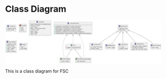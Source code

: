 # Class Diagram

<!--
@startuml
/'!theme sketchy-outline '/
skinparam handwritten true
interface IFileSystemCloud {
 +read(options: ReadOptions): Promise<FileObject>
 +write(options: WriteOption): Promise<FileObject>
 +delete(options: DeleteOptions): Promise<FileObject>
 +copy(options: CopyOptions): Promise<FileObject>
 +list(options: ListOptions): Promise<Paging<FileObject[]>>
 +versions(options: VersionOptions): Promise<Paging<VersionObject[]>>
}

interface BaseOptions {
 +directory: string
 +path: string
}

interface ReadOptions extends BaseOptions {
 +encoding?: Encoding
 +version?: string
}

interface DeleteOptions extends BaseOptions {
 +version?: string
}

interface CopyOptions extends BaseOptions {
 +to: string
 +version?: string
}

interface WriteOptions extends BaseOptions {
 +data: string | Buffer | Stream
 +encoding?: Encoding
 +tags?: Record<string, string>
}

interface ListOptions {
 +directory: string
 +next?: string
}

interface VersionOptions extends BaseOptions {
 +next?: string
}

enum Encoding {
 +UTF8
 +ASCII
 +UTF16
}

interface FileObject {
 +data?: string | Buffer | ReadableStream
 +directory?: string
 +path?: string
 +tags?: Record<string, string>
 +version?: string
 +type?: string
 +size?: number
 +date?: Date
}

interface VersionObject {
 +directory?: string 
 +path?: string
 +version?: string
 +size?: number
 +date?: Date
 +latest?: boolean
}

interface Paging<T> {
 +data: T
 +next: string
}

class FSC implements IFileSystemCloud {
 -adapter: IFileSystemCloud
}

class AWSS3Adapter implements IFileSystemCloud {
 #client: S3Client
}

class AzureBlobStorageAdapter implements IFileSystemCloud {
 #client: BlobClient
}

FSC o-- AWSS3Adapter
FSC o-- AzureBlobStorageAdapter
@enduml
-->

![](CLASS-DIAGRAM.png)

This is a class diagram for FSC 